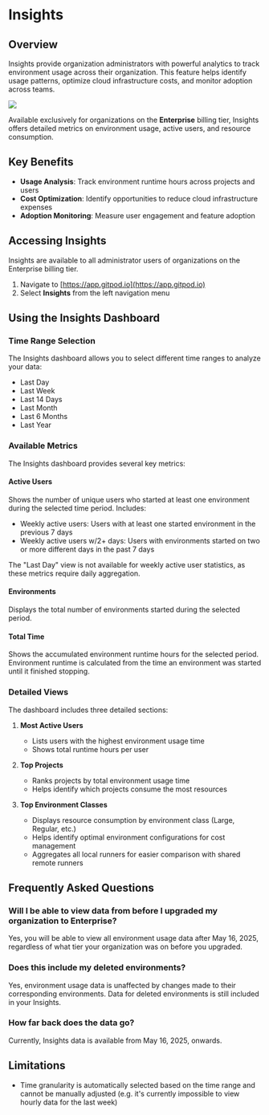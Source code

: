 # Insights

## Overview

Insights provide organization administrators with powerful analytics to track environment usage across their organization. This feature helps identify usage patterns, optimize cloud infrastructure costs, and monitor adoption across teams.

<Frame caption="Insights">
  <img src="https://www.gitpod.io/images/docs/flex/organizations/insights.webp" />
</Frame>

Available exclusively for organizations on the **Enterprise** billing tier, Insights offers detailed metrics on environment usage, active users, and resource consumption.

## Key Benefits

* **Usage Analysis**: Track environment runtime hours across projects and users
* **Cost Optimization**: Identify opportunities to reduce cloud infrastructure expenses
* **Adoption Monitoring**: Measure user engagement and feature adoption

## Accessing Insights

Insights are available to all administrator users of organizations on the Enterprise billing tier.

1. Navigate to [https://app.gitpod.io](https://app.gitpod.io)
2. Select **Insights** from the left navigation menu

## Using the Insights Dashboard

### Time Range Selection

The Insights dashboard allows you to select different time ranges to analyze your data:

* Last Day
* Last Week
* Last 14 Days
* Last Month
* Last 6 Months
* Last Year

### Available Metrics

The Insights dashboard provides several key metrics:

#### Active Users

Shows the number of unique users who started at least one environment during the selected time period. Includes:

* Weekly active users: Users with at least one started environment in the previous 7 days
* Weekly active users w/2+ days: Users with environments started on two or more different days in the past 7 days

<Note>
  The "Last Day" view is not available for weekly active user statistics, as
  these metrics require daily aggregation.
</Note>

#### Environments

Displays the total number of environments started during the selected period.

#### Total Time

Shows the accumulated environment runtime hours for the selected period. Environment runtime is calculated from the time an environment was started until it finished stopping.

### Detailed Views

The dashboard includes three detailed sections:

1. **Most Active Users**

   * Lists users with the highest environment usage time
   * Shows total runtime hours per user

2. **Top Projects**

   * Ranks projects by total environment usage time
   * Helps identify which projects consume the most resources

3. **Top Environment Classes**
   * Displays resource consumption by environment class (Large, Regular, etc.)
   * Helps identify optimal environment configurations for cost management
   * Aggregates all local runners for easier comparison with shared remote runners

## Frequently Asked Questions

### Will I be able to view data from before I upgraded my organization to Enterprise?

Yes, you will be able to view all environment usage data after May 16, 2025, regardless of what tier your organization was on before you upgraded.

### Does this include my deleted environments?

Yes, environment usage data is unaffected by changes made to their corresponding environments. Data for deleted environments is still included in your Insights.

### How far back does the data go?

Currently, Insights data is available from May 16, 2025, onwards.

## Limitations

* Time granularity is automatically selected based on the time range and cannot be manually adjusted (e.g. it's currently impossible to view hourly data for the last week)
